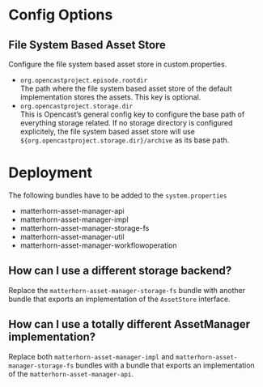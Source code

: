 Config Options
==============

File System Based Asset Store
-----------------------------
Configure the file system based asset store in custom.properties.

- `org.opencastproject.episode.rootdir`  
   The path where the file system based asset store of the default implementation stores the assets. This key is optional.
- `org.opencastproject.storage.dir`  
  This is Opencast’s general config key to configure the base path of everything storage related. 
  If no storage directory is configured explicitely, the file system based asset store will use 
  `${org.opencastproject.storage.dir}/archive` as its base path.

Deployment
==========
The following bundles have to be added to the `system.properties`

- matterhorn-asset-manager-api
- matterhorn-asset-manager-impl
- matterhorn-asset-manager-storage-fs
- matterhorn-asset-manager-util
- matterhorn-asset-manager-workflowoperation

How can I use a different storage backend?
------------------------------------------
Replace the `matterhorn-asset-manager-storage-fs` bundle with another bundle that exports an implementation of the `AssetStore` interface.

How can I use a totally different AssetManager implementation?
--------------------------------------------------------------
Replace both `matterhorn-asset-manager-impl` and `matterhorn-asset-manager-storage-fs` bundles 
with a bundle that exports an implementation of the `matterhorn-asset-manager-api`.
